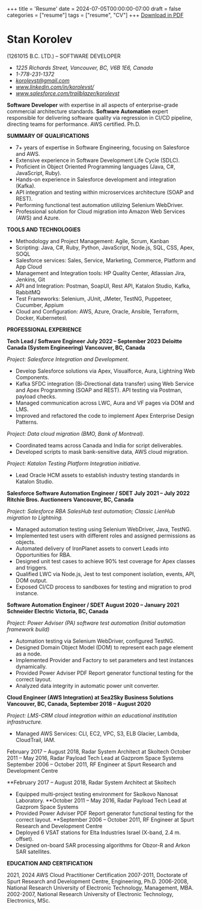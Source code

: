 +++
title = 'Resume'
date = 2024-07-05T00:00:00-07:00
draft = false
categories = ["resume"]
tags = ["resume", "CV"]
+++
[Download in PDF](/resume/Resume_Stan_Korolev_mini.pdf)
# **Stan Korolev** 
(1261015 B.C. LTD.) – SOFTWARE DEVELOPER

- *1225 Richards Street, Vancouver, BC, V6B 1E6, Canada*
- *1-778-231-1372*
- *korolevst@gmail.com*
- *www.linkedin.com/in/korolevst/*
- *www.salesforce.com/trailblazer/korolevst*


**Software Developer** with expertise in all aspects of enterprise-grade commercial architecture standards. **Software Automation** expert responsible for delivering software quality via regression in CI/CD pipeline, directing teams for performance. AWS certified. Ph.D.


**SUMMARY OF QUALIFICATIONS**

- 7+ years of expertise in Software Engineering, focusing on Salesforce and AWS.
- Extensive experience in Software Development Life Cycle (SDLC).
- Proficient in Object Oriented Programming languages (Java, C#, JavaScript, Ruby).
- Hands-on experience in Salesforce development and integration (Kafka).
- API integration and testing within microservices architecture (SOAP and REST).
- Performing functional test automation utilizing Selenium WebDriver.
- Professional solution for Cloud migration into Amazon Web Services (AWS) and Azure.


**TOOLS AND TECHNOLOGIES**

- Methodology and Project Management: Agile, Scrum, Kanban
- Scripting: Java, C#, Ruby, Python, JavaScript, Node.js, SQL, CSS, Apex, SOQL
- Salesforce services: Sales, Service, Marketing, Commerce, Platform and App Cloud
- Management and Integration tools: HP Quality Center, Atlassian Jira, Jenkins, Git
- API and Integration: Postman, SoapUI, Rest API, Katalon Studio, Kafka, RabbitMQ
- Test Frameworks: Selenium, JUnit, JMeter, TestNG, Puppeteer, Cucumber, Appium
- Cloud and Configuration: AWS, Azure, Oracle, Ansible, Terraform, Docker, Kubernetes\


**PROFESSIONAL EXPERIENCE**

**Tech Lead / Software Engineer**
**July 2022 – September 2023**
**Deloitte Canada (System Engineering)**
**Vancouver, BC, Canada**

*Project: Salesforce Integration and Development.*
- Develop Salesforce solutions via Apex, Visualforce, Aura, Lightning Web Components.
- Kafka SFDC integration (Bi-Directional data transfer) using Web Service and Apex Programming (SOAP and REST). API testing via Postman, payload checks.
- Managed communication across LWC, Aura and VF pages via DOM and LMS.
- Improved and refactored the code to implement Apex Enterprise Design Patterns.

*Project: Data cloud migration (BMO, Bank of Montreal).*
- Coordinated teams across Canada and India for script deliverables.
- Developed scripts to mask bank-sensitive data, AWS cloud migration.

*Project: Katalon Testing Platform Integration initiative.*
- Lead Oracle HCM assets to establish industry testing standards in Katalon Studio.


**Salesforce Software Automation Engineer / SDET**
**July 2021 – July 2022**
**Ritchie Bros. Auctioneers**
**Vancouver, BC, Canada**

*Project: Salesforce RBA SalesHub test automation; Classic LienHub migration to Lightning.*
- Managed automation testing using Selenium WebDriver, Java, TestNG.
- Implemented test users with different roles and assigned permissions as objects.
- Automated delivery of IronPlanet assets to convert Leads into Opportunities for RBA.
- Designed unit test cases to achieve 90% test coverage for Apex classes and triggers.
- Qualified LWC via Node.js, Jest to test component isolation, events, API, DOM output.
- Exposed CI/CD process to sandboxes for testing and migration to prod instance.


**Software Automation Engineer / SDET**
**August 2020 – January 2021**
**Schneider Electric**
**Victoria, BC, Canada**

*Project: Power Adviser (PA) software test automation (Initial automation framework build)*
- Automation testing via Selenium WebDriver, configured TestNG.
- Designed Domain Object Model (DOM) to represent each page element as a node.
- Implemented Provider and Factory to set parameters and test instances dynamically.
- Provided Power Adviser PDF Report generator functional testing for the correct layout.
- Analyzed data integrity in automatic power unit converter.


**Cloud Engineer (AWS Integration) at Sea2Sky Business Solutions**
**Vancouver, BC, Canada, September 2018 – August 2020**

*Project: LMS-CRM cloud integration within an educational institution infrastructure.*
- Managed AWS Services: CLI, EC2, VPC, S3, ELB Glacier, Lambda, CloudTrail, IAM.

February 2017 – August 2018, Radar System Architect at Skoltech
October 2011 – May 2016, Radar Payload Tech Lead at Gazprom Space Systems
September 2006 – October 2011, RF Engineer at Spurt Research and Development Centre

**February 2017 – August 2018, Radar System Architect at Skoltech
- Equipped multi-project testing environment for Skolkovo Nanosat Laboratory.
**October 2011 – May 2016, Radar Payload Tech Lead at Gazprom Space Systems
- Provided Power Adviser PDF Report generator functional testing for the correct layout.
**September 2006 – October 2011, RF Engineer at Spurt Research and Development Centre
- Deployed 6 VSAT stations for Elta Industries Israel (X-band, 2.4 m. offset).
- Designed on-board SAR processing algorithms for Obzor-R and Arkon SAR satellites.

**EDUCATION AND CERTIFICATION**

2021, 2024 AWS Cloud Practitioner Certification
2007-2011, Doctorate of Spurt Research and Development Centre, Engineering, Ph.D.
2006-2008, National Research University of Electronic Technology, Management, MBA.
2002-2007, National Research University of Electronic Technology, Electronics, MSc.
